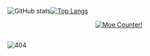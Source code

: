 
![GitHub stats](https://github-readme-stats.vercel.app/api?username=kemomi&show_icons=true&theme=radical)[![Top Langs](https://github-readme-stats.vercel.app/api/top-langs/?username=kemomi&layout=compact)](https://github.com/anuraghazra/github-readme-stats)

<p align="center">
  <a href="https://count.getloli.com" target="_blank">
    <img alt="Moe Counter!" src="https://github.com/kemomi&theme=booru-lewd&padding=7&offset=0&align=top&scale=1&pixelated=1&darkmode=auto">
  </a>
</p>

##

![404](https://user-images.githubusercontent.com/76780905/222870381-a321b618-3595-46f2-97d4-9e6427fbdf41.gif)
